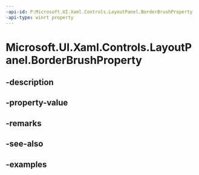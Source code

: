 ```yaml
---
-api-id: P:Microsoft.UI.Xaml.Controls.LayoutPanel.BorderBrushProperty
-api-type: winrt property
---
```


# Microsoft.UI.Xaml.Controls.LayoutPanel.BorderBrushProperty

<!--
public static Windows.UI.Xaml.DependencyProperty BorderBrushProperty { get; }
-->


## -description

## -property-value

## -remarks

## -see-also

## -examples


